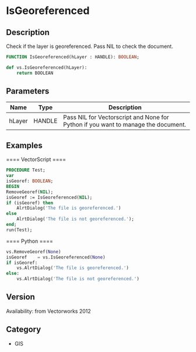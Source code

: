 # IsGeoreferenced

## Description
Check if the layer is georeferenced. Pass NIL to check the document.

```pascal
FUNCTION IsGeoreferenced(hLayer : HANDLE): BOOLEAN;
```

```python
def vs.IsGeoreferenced(hLayer):
    return BOOLEAN
```

## Parameters
|Name|Type|Description|
|---|---|---|
|hLayer|HANDLE|Pass NIL for Vectorscript and None for Python if you want to manage the document.|

## Examples
==== VectorScript ====
```pascal
PROCEDURE Test;
var
isGeoref: BOOLEAN;
BEGIN
RemoveGeoref(NIL);
isGeoref := IsGeoreferenced(NIL);
if (isGeoref) then 
	AlrtDialog('The file is georeferenced.')
else
	AlrtDialog('The file is not georeferenced.');
end;
run(Test);
```
==== Python ====
```python
vs.RemoveGeoref(None)
isGeoref	= vs.IsGeoreferenced(None)
if isGeoref:
	vs.AlrtDialog('The file is georeferenced.')
else:
	vs.AlrtDialog('The file is not georeferenced.')
```

## Version
Availability: from Vectorworks 2012

## Category
* GIS

